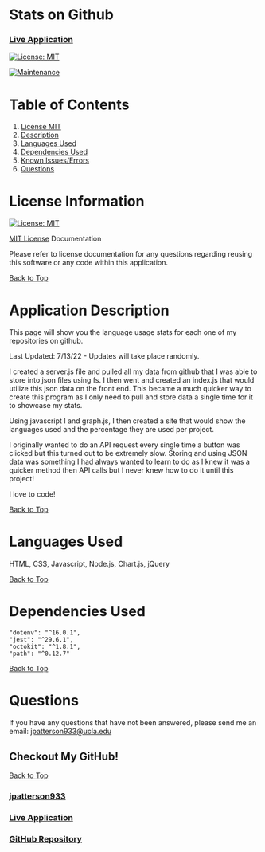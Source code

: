 # Stats on Github

### [Live Application](https://deluxe-phoenix-6759a6.netlify.app/)

[![License: MIT](https://img.shields.io/badge/License-MIT-yellow.svg)](https://opensource.org/licenses/MIT)

[![Maintenance](https://img.shields.io/badge/Maintained%3F-yes-green.svg)](https://GitHub.com/Naereen/StrapDown.js/graphs/commit-activity)

# Table of Contents
1. [License MIT](#license-information)
2. [Description](#application-description)
3. [Languages Used](#languages-used)
4. [Dependencies Used](#dependencies-used)
5. [Known Issues/Errors](#known-issues/errors)
6. [Questions](#questions)

# License Information

[![License: MIT](https://img.shields.io/badge/License-MIT-yellow.svg)](https://opensource.org/licenses/MIT)

[MIT License](https://www.mit.edu/~amini/LICENSE.md) Documentation

Please refer to license documentation for any questions regarding reusing 
this software or any code within this application.

[Back to Top](#table-of-contents)

# Application Description

This page will show you the language usage stats for each one of my repositories on github. 

Last Updated: 7/13/22 - Updates will take place randomly.

I created a server.js file and pulled all my data from github that I was able to store into json files using fs. I then went and created an index.js that would utilize this json data on the front end. This became a much quicker way to create this program as I only need to pull and store data a single time for it to showcase my stats.

Using javascript I and graph.js, I then created a site that would show the languages used and the percentage they are used per project.

I originally wanted to do an API request every single time a button was clicked but this turned out to be extremely slow. Storing and using JSON data was something I had always wanted to learn to do as I knew it was a quicker method then API calls but I never knew how to do it until this project!

I love to code!

[Back to Top](#table-of-contents)

# Languages Used

HTML, CSS, Javascript, Node.js, Chart.js, jQuery

[Back to Top](#table-of-contents)

# Dependencies Used

    "dotenv": "^16.0.1",
    "jest": "^29.6.1",
    "octokit": "^1.8.1",
    "path": "^0.12.7"


[Back to Top](#table-of-contents)

# Questions

If you have any questions that have not been answered, please send me an email: jpatterson933@ucla.edu

## Checkout My GitHub!

[Back to Top](#table-of-contents)

### [jpatterson933](https://github.com/jpatterson933)
### [Live Application](https://jpatterson933.github.io/Stats-On-Github/)
### [GitHub Repository](https://github.com/jpatterson933/Stats-On-Github/settings/pages)